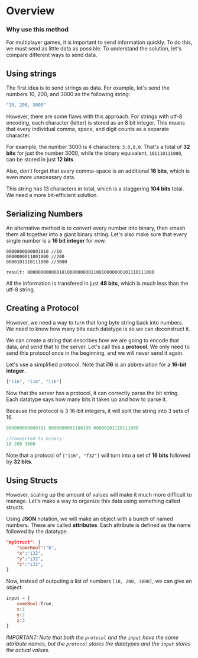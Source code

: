 # Overview
### Why use this method
For multiplayer games, it is important to send information quickly. To do this, we must send as little data as possible. To understand the solution, let's compare different ways to send data.

## Using strings
The first idea is to send strings as data. For example, let's send the numbers 10, 200, and 3000 as the following string:
```js
"10, 200, 3000"
```
However, there are some flaws with this approach. For strings with utf-8 encoding, each character (letter) is stored as an 8 bit integer. This means that every individual comma, space, and digit counts as a separate character. 

For example, the number 3000 is 4 characters: `3,0,0,0`. That's a total of **32 bits** for just the number 3000, while the binary equivalent, `101110111000`, can be stored in just **12 bits**.

Also, don't forget that every comma-space is an additional **16 bits**, which is even more unecessary data.

This string has 13 characters in total, which is a staggering **104 bits** total. We need a more bit-efficient solution.

## Serializing Numbers
An alternative method is to convert every number into binary, then smash them all together into a giant binary string. Let's also make sure that every single number is a **16 bit integer** for now.
```
0000000000001010 //10
0000000011001000 //200
0000101110111000 //3000

result: 000000000000101000000000110010000000101110111000
```
All the information is transfered in just **48 bits**, which is *much* less than the utf-8 string.

## Creating a Protocol
However, we need a way to turn that long byte string back into numbers. We need to know how many bits each datatype is so we can deconstruct it.

We can create a string that describes how we are going to encode that data, and send that to the server. Let's call this a **protocol**. We only need to send this protocol once in the beginning, and we will never send it again.

Let's use a simplified protocol. Note that **i16** is an abbreviation for a **16-bit integer**.
```js
["i16", "i16", "i16"]
```
Now that the server has a protocol, it can correctly parse the bit string. Each datatype says how many bits it takes up and how to parse it. 

Because the protocol is 3 16-bit integers, it will split the string into 3 sets of 16.
```js
000000000000101 0000000001100100 00000101110111000

//Converted to binary:
10 200 3000
```
Note that a protocol of `["i16", "f32"]` will turn into a set of **16 bits** followed by **32 bits**.

## Using Structs
However, scaling up the amount of values will make it much more difficult to manage. Let's make a way to organize this data using something called structs.

Using **JSON** notation, we will make an object with a bunch of named numbers. These are called **attributes**. Each attribute is defined as the name followed by the datatype.
```json
"myStruct": {
    "someBool":"b",
    "x":"i32",
    "y":"i32",
    "z":"i32",
}
```
Now, instead of outputing a list of numbers `[10, 200, 3000]`, we can give an object:
```js
input = {
    someBool:True,
    x:1
    y:2
    z:3
}
```
*IMPORTANT: Note that both the `protocol` and the `input` have the same attribute names, but the `protocol` stores the datatypes and the `input` stores the actual values.*